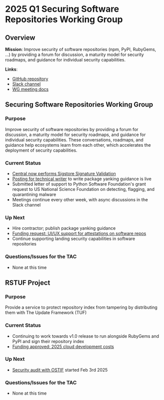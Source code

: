 # 2025 Q1 Securing Software Repositories Working Group

## Overview

**Mission**: Improve security of software repositories (npm, PyPI, RubyGems, ...) by providing a forum for discussion, a maturity model for security roadmaps, and guidance for individual security capabilities.

**Links**:
- [GitHub repository](https://github.com/ossf/wg-securing-software-repos)
- [Slack channel](https://openssf.slack.com/archives/C034CBLMQ9G)
- [WG meeting docs](https://docs.google.com/document/d/18Y8HxntL2RkcgqoFdhdLpj17e4MOSCdskP1IoDiuP1s/edit?usp=sharing)

## Securing Software Repositories Working Group

### Purpose

Improve security of software repositories by providing a forum for discussion, a maturity model for security roadmaps, and guidance for individual security capabilities. These conversations, roadmaps, and guidance help ecosystems learn from each other, which accelerates the deployment of security capabilities.

### Current Status

- [Central now performs Sigstore Signature Validation](https://central.sonatype.org/news/20250128_sigstore_signature_validation_via_portal/)
- [Posting for technical writer](https://jobs.smartrecruiters.com/LinuxFoundation/744000038830864-openssf-securing-repositories-working-group-technical-writer) to write package yanking guidance is live
- Submitted letter of support to Python Software Foundation's grant request to US National Science Foundation on detecting, flagging, and quarantining malware
- Meetings continue every other week, with async discussions in the Slack channel

### Up Next

- Hire contractor; publish package yanking guidance
- [Funding request: UI/UX support for attestations on software repos](https://github.com/ossf/tac/issues/424)
- Continue supporting landing security capabilities in software repositories

### Questions/Issues for the TAC

- None at this time

## RSTUF Project

### Purpose

Provide a service to protect repository index from tampering by distributing them with The Update Framework (TUF) 

### Current Status

- Continuing to work towards v1.0 release to run alongside RubyGems and PyPI and sign their repository index
- [Funding approved: 2025 cloud development costs](https://github.com/ossf/tac/issues/417)

### Up Next

- [Security audit with OSTIF](https://github.com/ossf/tac/issues/379) started Feb 3rd 2025

### Questions/Issues for the TAC

- None at this time
